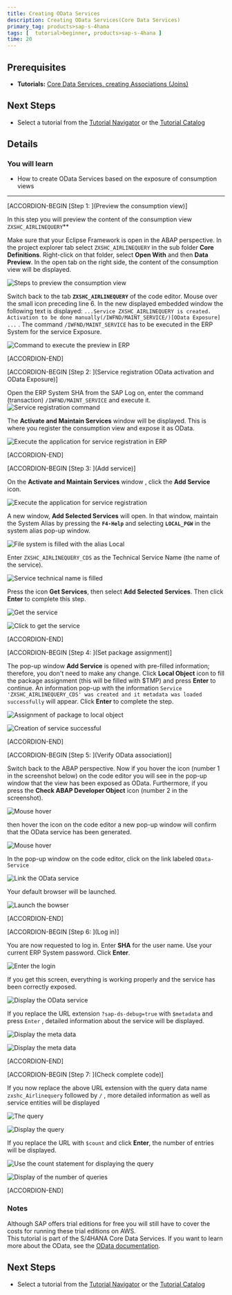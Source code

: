 ```yaml
---
title: Creating OData Services
description: Creating OData Services(Core Data Services)
primary_tag: products>sap-s-4hana
tags: [  tutorial>beginner, products>sap-s-4hana ]
time: 20
---
```

## Prerequisites  
 - **Tutorials:** [Core Data Services, creating Associations (Joins)](https://www.sap.com/developer/tutorials/s4hana-cds-associations.html)

## Next Steps
 - Select a tutorial from the [Tutorial Navigator](https://www.sap.com/developer/tutorial-navigator.html) or the [Tutorial Catalog](https://www.sap.com/developer/tutorial-navigator.tutorials.html)

## Details
### You will learn
  - How to create OData Services based on the exposure of consumption views

---

[ACCORDION-BEGIN [Step 1: ](Preview the consumption view)]

In this step you will preview the content of the consumption view `ZXSHC_AIRLINEQUERY`**

Make sure that your Eclipse Framework is open in the ABAP perspective. In the project explorer tab select  `ZXSHC_AIRLINEQUERY` in the sub folder **Core Definitions**.  Right-click on that folder, select **Open With** and then **Data Preview**. In the open  tab on the right side, the content of the consumption view will be displayed.

![Steps to preview the consumption view ](StepPreviewConsumptionView.png)

Switch back to the tab **`ZXSHC_AIRLINEQUERY`** of the code editor. Mouse over the small icon preceding line 6. In the new displayed embedded window  the following text is displayed: `...Service ZXSHC_AIRLINEQUERY is created. Activation to be done manually(/IWFND/MAINT_SERVICE/)[OData Exposure] ...` . The command `/IWFND/MAINT_SERVICE` has to be executed in the ERP System for the service Exposure.

![Command to execute the preview in ERP](CommandToExecuteInERP.png)


[ACCORDION-END]

[ACCORDION-BEGIN [Step 2: ](Service registration OData activation and OData Exposure)]


Open the ERP System SHA from the SAP Log on, enter the command (transaction) `/IWFND/MAINT_SERVICE` and execute it.
![Service registration command](PasteServiceRegCommand.png)

The **Activate and Maintain Services** window will be displayed. This is where you register the consumption view and expose it as OData.

![Execute the application for service registration in ERP](ApplicationForServiceRegistrationAddService.png)


[ACCORDION-END]

[ACCORDION-BEGIN [Step 3: ](Add service)]

On the **Activate and Maintain Services** window , click the **Add Service** icon.  

![Execute the application  for service registration](ApplicationForServiceRegistrationAddService.png)

A new window, **Add Selected Services** will open. In that window, maintain the System Alias by pressing the **`F4-Help`** and selecting **`LOCAL_PGW`** in the system alias pop-up window.

![File system is filled with the alias Local](FillSystemAliasLOCAL_PGW.png)

Enter `ZXSHC_AIRLINEQUERY_CDS` as the Technical Service Name (the name of the service).

![Service technical name is filled](FilledTechnicalServiceName.png)



Press the icon **Get Services**, then select **Add Selected Services**. Then click **Enter** to complete this step.

![Get the service](GetServices.png)

![Click to get the service](ClickGetServices.png)


[ACCORDION-END]

[ACCORDION-BEGIN [Step 4: ](Set package assignment)]

The pop-up window **Add Service** is opened with pre-filled information; therefore, you don't need to make any change. Click **Local Object** icon to fill the package assignment (this will be filled with $TMP) and press **Enter** to continue. An information pop-up with the information `Service 'ZXSHC_AIRLINEQUERY_CDS' was created and it metadata was loaded successfully` will appear. Click **Enter** to complete the step.

![Assignment of package to local object](PackageAssignementLocalObject.png)

![Creation of  service successful](InfoMessageSuccesssfullServiceCreation.png)


[ACCORDION-END]

[ACCORDION-BEGIN [Step 5: ](Verify OData association)]

Switch back to the ABAP perspective. Now if you hover the icon (number 1 in the screenshot below) on the code editor you will see in the pop-up window that the view has been exposed as OData. Furthermore, if you press the **Check ABAP Developer Object** icon (number 2 in the screenshot).

![Mouse hover ](MouseHoverAndClick.png)

then hover the icon on the code editor a new pop-up window will confirm that the OData service has been generated.

![Mouse hover](MouseOverLinktoODataService.png)

In the pop-up window on the code editor, click on the link labeled `OData-Service`

![Link the OData service](ClickLinktoODataService.png)

Your default browser will be launched.

![Launch the bowser](LauchBrowser.png)  


[ACCORDION-END]

[ACCORDION-BEGIN [Step 6: ](Log in)]

You are now requested to log in. Enter **SHA** for the user name. Use your current ERP System password. Click **Enter**.

![Enter the login ](EnterLogIn.png)

If you get this screen, everything is working properly and the service has been correctly exposed.

![Display the OData service](DisplayODataServicepng.png)

If you replace the URL extension `?sap-ds-debug=true` with `$metadata`  and press `Enter` , detailed information about the service will be displayed.

![Display the meta data](Metadata.png)

![Display the meta data](MetadataDisplay.png)


[ACCORDION-END]

[ACCORDION-BEGIN [Step 7: ](Check complete code)]

If you now replace the above URL extension with  the query data name `zxshc_Airlinequery` followed by `/` , more detailed information as well as service entities will be displayed

![The query](Query.png)

![Display the query](QueryDisplay.png)

If you replace the URL with `$count`  and click **Enter**, the number of entries will be displayed.

![Use the count statement for displaying the query](Count.png)

![Display of the number of queries](NumberOfEntries.png)


[ACCORDION-END]


### Notes

Although SAP offers trial editions for free you will still have to cover the costs for running these trial editions on AWS.    
This tutorial is part of the S/4HANA Core Data Services. If you want to learn more about the OData, see the [OData documentation](http://www.odata.org/documentation/).

## Next Steps
 - Select a tutorial from the [Tutorial Navigator](https://www.sap.com/developer/tutorial-navigator.html) or the [Tutorial Catalog](https://www.sap.com/developer/tutorial-navigator.tutorials.html)
